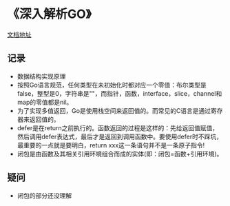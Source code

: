 # 《深入解析GO》
[文档地址](https://tiancaiamao.gitbooks.io/go-internals/content/zh/)

## 记录
- 数据结构实现原理
- 按照Go语言规范，任何类型在未初始化时都对应一个零值：布尔类型是false，整型是0，字符串是""，而指针，函数，interface，slice，channel和map的零值都是nil。
- 为了实现多值返回，Go是使用栈空间来返回值的。而常见的C语言是通过寄存器来返回值的。
- defer是在return之前执行的。函数返回的过程是这样的：先给返回值赋值，然后调用defer表达式，最后才是返回到调用函数中。要使用defer时不踩坑，最重要的一点就是要明白，return xxx这一条语句并不是一条原子指令!
- 闭包是由函数及其相关引用环境组合而成的实体(即：闭包=函数+引用环境)。

## 疑问
- 闭包的部分还没理解